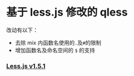 # 基于 less.js 修改的 qless

改动有以下：
* 去除 mix 内函数名使用的`.`及`#`的限制
* 增加函数名及命名空间的 `$` 的支持

### [Less.js v1.5.1](http://lesscss.org)